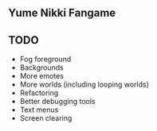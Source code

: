 
## Yume Nikki Fangame


## TODO

- Fog foreground
- Backgrounds
- More emotes
- More worlds (including looping worlds)
- Refactoring
- Better debugging tools
- Text menus
- Screen clearing 


